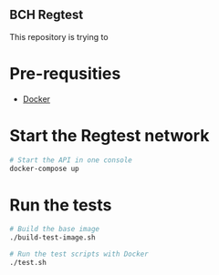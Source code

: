 ## BCH Regtest

This repository is trying to 

# Pre-requsities

* [Docker](https://www.docker.com/)

# Start the Regtest network

```bash
# Start the API in one console
docker-compose up
```

# Run the tests

```bash
# Build the base image
./build-test-image.sh

# Run the test scripts with Docker
./test.sh
```
